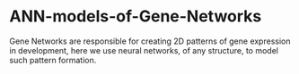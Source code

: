 # ANN-models-of-Gene-Networks
Gene Networks are responsible for creating 2D patterns of gene expression in development, here we use neural networks, of any structure, to model such pattern formation.
